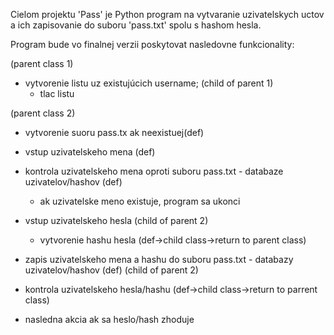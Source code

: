Cielom projektu 'Pass' je Python program na vytvaranie uzivatelskych uctov a ich zapisovanie do suboru 'pass.txt' spolu s hashom hesla.

Program bude vo finalnej verzii poskytovat nasledovne funkcionality:

(parent class 1)
- vytvorenie listu uz existujúcich username; 
	(child of parent 1)
	- tlac listu

(parent class 2)
- vytvorenie suoru pass.tx ak neexistuej(def)
- vstup uzivatelskeho mena (def)
- kontrola uzivatelskeho mena oproti suboru pass.txt - databaze uzivatelov/hashov (def)
    - ak uzivatelske meno existuje, program sa ukonci
- vstup uzivatelskeho hesla
	(child of parent 2)
	- vytvorenie hashu hesla (def->child class->return to parent class)
- zapis uzivatelskeho mena a hashu do suboru pass.txt - databazy uzivatelov/hashov (def)
	(child of parent 2)
- kontrola uzivatelskeho hesla/hashu (def->child class->return to parrent class)

- nasledna akcia ak sa heslo/hash zhoduje